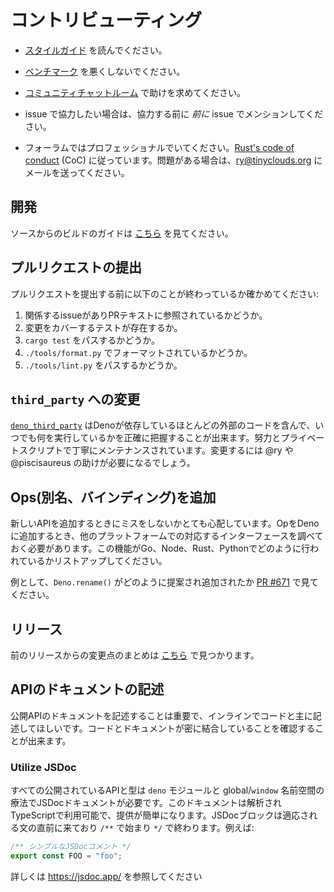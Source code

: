 <!-- # Contributing -->
# コントリビューティング

<!-- - Read the [style guide](./contributing/style_guide.md). -->
- [スタイルガイド](./contributing/style_guide.md) を読んでください。

<!-- - Please don't make [the benchmarks](https://deno.land/benchmarks) worse. -->
- [ベンチマーク](https://deno-ja.vercel.app/benchmarks) を悪くしないでください。

<!-- - Ask for help in the [community chat room](https://discord.gg/deno). -->
- [コミュニティチャットルーム](https://discord.gg/deno) で助けを求めてください。

<!--
- If you are going to work on an issue, mention so in the issue comments
  _before_ you start working on the issue.
-->
- issue で協力したい場合は、協力する前に _前に_ issue でメンションしてください。

<!--
- Please be professional in the forums. We follow
  [Rust's code of conduct](https://www.rust-lang.org/policies/code-of-conduct)
  (CoC). Have a problem? Email ry@tinyclouds.org.
-->
- フォーラムではプロフェッショナルでいてください。[Rust's code of conduct](https://www.rust-lang.org/policies/code-of-conduct) (CoC) に従っています。問題がある場合は、ry@tinyclouds.org にメールを送ってください。

<!-- ## Development -->
## 開発

<!-- 
Instructions on how to build from source can be found
[here](./contributing/building_from_source.md).
-->
ソースからのビルドのガイドは [こちら](./contributing/building_from_source.md) を見てください。

<!-- ## Submitting a Pull Request -->
## プルリクエストの提出

<!-- Before submitting, please make sure the following is done: -->
プルリクエストを提出する前に以下のことが終わっているか確かめてください:

<!--
1. That there is a related issue and it is referenced in the PR text.
2. There are tests that cover the changes.
3. Ensure `cargo test` passes.
4. Format your code with `./tools/format.py`
5. Make sure `./tools/lint.py` passes.
-->
1. 関係するissueがありPRテキストに参照されているかどうか。
2. 変更をカバーするテストが存在するか。
3. `cargo test` をパスするかどうか。
4. `./tools/format.py` でフォーマットされているかどうか。
5. `./tools/lint.py` をパスするかどうか。

<!-- ## Changes to `third_party` -->
## `third_party` への変更

<!--
[`deno_third_party`](https://github.com/denoland/deno_third_party) contains most
of the external code that Deno depends on, so that we know exactly what we are
executing at any given time. It is carefully maintained with a mixture of manual
labor and private scripts. It's likely you will need help from @ry or
@piscisaureus to make changes.
-->
[`deno_third_party`](https://github.com/denoland/deno_third_party) はDenoが依存しているほとんどの外部のコードを含んで、いつでも何を実行しているかを正確に把握することが出来ます。努力とプライベートスクリプトで丁寧にメンテナンスされています。変更するには @ry や @piscisaureus の助けが必要になるでしょう。

<!-- ## Adding Ops (aka bindings) -->
## Ops(別名、バインディング)を追加

<!--
We are very concerned about making mistakes when adding new APIs. When adding an
Op to Deno, the counterpart interfaces on other platforms should be researched.
Please list how this functionality is done in Go, Node, Rust, and Python.
-->
新しいAPIを追加するときにミスをしないかとても心配しています。OpをDenoに追加するとき、他のプラットフォームでの対応するインターフェースを調べておく必要があります。この機能がGo、Node、Rust、Pythonでどのように行われているかリストアップしてください。

<!--
As an example, see how `Deno.rename()` was proposed and added in
[PR #671](https://github.com/denoland/deno/pull/671).
-->
例として、`Deno.rename()` がどのように提案され追加されたか [PR #671](https://github.com/denoland/deno/pull/671) で見てください。

<!-- ## Releases -->
## リリース

<!--
Summary of the changes from previous releases can be found
[here](https://github.com/denoland/deno/releases).
-->
前のリリースからの変更点のまとめは [こちら](https://github.com/denoland/deno/releases) で見つかります。

<!-- ## Documenting APIs -->
## APIのドキュメントの記述

<!--
It is important to document public APIs and we want to do that inline with the
code. This helps ensure that code and documentation are tightly coupled
together.
-->
公開APIのドキュメントを記述することは重要で、インラインでコードと主に記述してほしいです。コードとドキュメントが密に結合していることを確認することが出来ます。

### Utilize JSDoc

<!--
All publicly exposed APIs and types, both via the `deno` module as well as the
global/`window` namespace should have JSDoc documentation. This documentation is
parsed and available to the TypeScript compiler, and therefore easy to provide
further downstream. JSDoc blocks come just prior to the statement they apply to
and are denoted by a leading `/**` before terminating with a `*/`. For example:
-->
すべての公開されているAPIと型は `deno` モジュールと global/`window` 名前空間の療法でJSDocドキュメントが必要です。このドキュメントは解析されTypeScriptで利用可能で、提供が簡単になります。JSDocブロックは適応される文の直前に来ており `/**` で始まり `*/` で終わります。例えば:

<!--
```ts
/** A simple JSDoc comment */
export const FOO = "foo";
```
-->
```ts
/** シンプルなJSDocコメント */
export const FOO = "foo";
```

<!-- Find more at https://jsdoc.app/ -->
詳しくは https://jsdoc.app/ を参照してください
